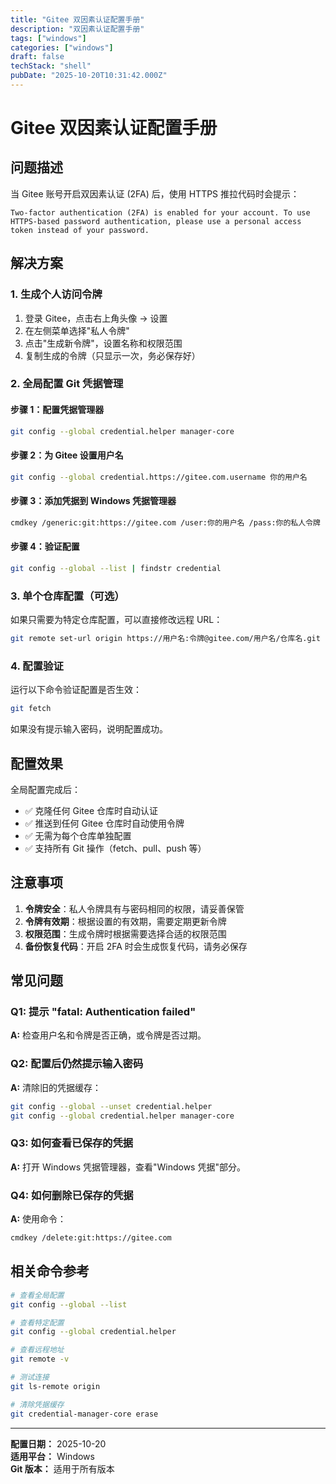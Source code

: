 ```yaml
---
title: "Gitee 双因素认证配置手册"
description: "双因素认证配置手册"
tags: ["windows"]
categories: ["windows"]
draft: false
techStack: "shell"
pubDate: "2025-10-20T10:31:42.000Z"
---
```


# Gitee 双因素认证配置手册

## 问题描述
当 Gitee 账号开启双因素认证 (2FA) 后，使用 HTTPS 推拉代码时会提示：
```
Two-factor authentication (2FA) is enabled for your account. To use HTTPS-based password authentication, please use a personal access token instead of your password.
```

## 解决方案

### 1. 生成个人访问令牌

1. 登录 Gitee，点击右上角头像 → 设置
2. 在左侧菜单选择"私人令牌"
3. 点击"生成新令牌"，设置名称和权限范围
4. 复制生成的令牌（只显示一次，务必保存好）

### 2. 全局配置 Git 凭据管理

#### 步骤 1：配置凭据管理器
```bash
git config --global credential.helper manager-core
```

#### 步骤 2：为 Gitee 设置用户名
```bash
git config --global credential.https://gitee.com.username 你的用户名
```

#### 步骤 3：添加凭据到 Windows 凭据管理器
```bash
cmdkey /generic:git:https://gitee.com /user:你的用户名 /pass:你的私人令牌
```

#### 步骤 4：验证配置
```bash
git config --global --list | findstr credential
```

### 3. 单个仓库配置（可选）

如果只需要为特定仓库配置，可以直接修改远程 URL：
```bash
git remote set-url origin https://用户名:令牌@gitee.com/用户名/仓库名.git
```

### 4. 配置验证

运行以下命令验证配置是否生效：
```bash
git fetch
```

如果没有提示输入密码，说明配置成功。

## 配置效果

全局配置完成后：
- ✅ 克隆任何 Gitee 仓库时自动认证
- ✅ 推送到任何 Gitee 仓库时自动使用令牌
- ✅ 无需为每个仓库单独配置
- ✅ 支持所有 Git 操作（fetch、pull、push 等）

## 注意事项

1. **令牌安全**：私人令牌具有与密码相同的权限，请妥善保管
2. **令牌有效期**：根据设置的有效期，需要定期更新令牌
3. **权限范围**：生成令牌时根据需要选择合适的权限范围
4. **备份恢复代码**：开启 2FA 时会生成恢复代码，请务必保存

## 常见问题

### Q1: 提示 "fatal: Authentication failed"
**A:** 检查用户名和令牌是否正确，或令牌是否过期。

### Q2: 配置后仍然提示输入密码
**A:** 清除旧的凭据缓存：
```bash
git config --global --unset credential.helper
git config --global credential.helper manager-core
```

### Q3: 如何查看已保存的凭据
**A:** 打开 Windows 凭据管理器，查看"Windows 凭据"部分。

### Q4: 如何删除已保存的凭据
**A:** 使用命令：
```bash
cmdkey /delete:git:https://gitee.com
```

## 相关命令参考

```bash
# 查看全局配置
git config --global --list

# 查看特定配置
git config --global credential.helper

# 查看远程地址
git remote -v

# 测试连接
git ls-remote origin

# 清除凭据缓存
git credential-manager-core erase
```

---

**配置日期：** 2025-10-20  
**适用平台：** Windows  
**Git 版本：** 适用于所有版本